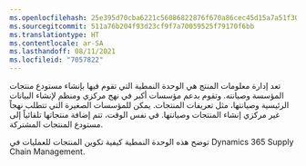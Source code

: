 ```yaml
---
ms.openlocfilehash: 25e395d70cba6221c56086822876f670a86cec45d15a7a51f3000392bf88d84d
ms.sourcegitcommit: 511a76b204f93d23cf9f7a70059525f79170f6bb
ms.translationtype: HT
ms.contentlocale: ar-SA
ms.lasthandoff: 08/11/2021
ms.locfileid: "7057822"
---
```

تعد إدارة معلومات المنتج هي الوحدة النمطية التي تقوم فيها بإنشاء مستودع منتجات المؤسسة وصيانته. وتقوم بدعم مؤسسات أكبر في نهج مركزي ومنظم لإنشاء البيانات الرئيسية وصيانتها، مثل تعريفات المنتجات. يمكن للمؤسسات الصغيرة التي تتطلب نهجاً غير مركزي إنشاء المنتجات وصيانتها. في نفس الوقت، تتم إضافة منتجاتها تلقائياً إلى مستودع المنتجات المشتركة.

توضح هذه الوحدة النمطية كيفية تكوين المنتجات للعمليات في Dynamics 365 Supply Chain Management.

